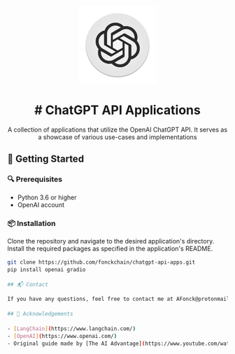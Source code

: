 <p align="center">
  <img width="180" src="./public/openai.png" alt="ChatGPT">
  <h1 align="center"># ChatGPT API Applications</h1>
  <p align="center">A collection of applications that utilize the OpenAI ChatGPT API. It serves as a showcase of various use-cases and implementations</p>
</p>

## 🚀 Getting Started

### 🔍 Prerequisites

- Python 3.6 or higher
- OpenAI account

### 📦 Installation

Clone the repository and navigate to the desired application's directory. Install the required packages as specified in the application's README.

```bash
git clone https://github.com/fonckchain/chatgpt-api-apps.git
pip install openai gradio

## 📬 Contact

If you have any questions, feel free to contact me at AFonck@protonmail.com

## 🙏 Acknowledgements

- [LangChain](https://www.langchain.com/)
- [OpenAI](https://www.openai.com/)
- Original guide made by [The AI Advantage](https://www.youtube.com/watch?v=pGOyw_M1mNE&list=PL4mzDJldtFs2DduP-SiPzkiC1RpoU175c&index=2&t=1s)
```
